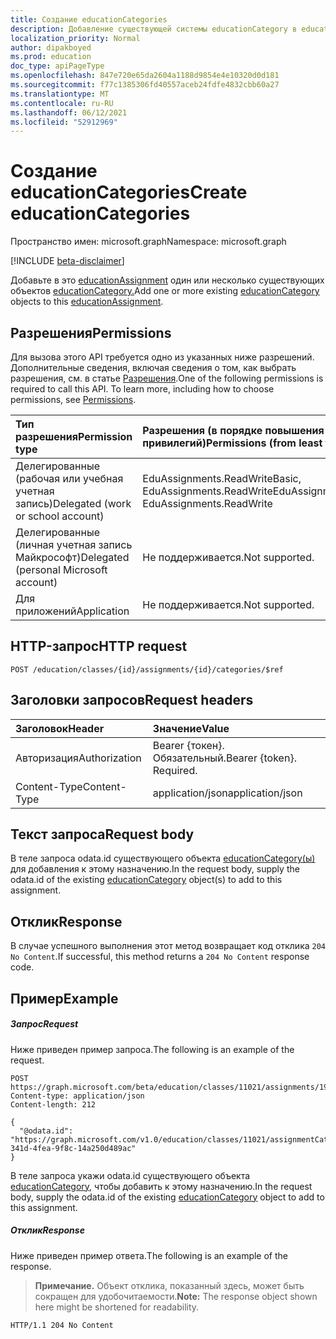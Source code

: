 ```yaml
---
title: Создание educationCategories
description: Добавление существующей системы educationCategory в educationAssignment
localization_priority: Normal
author: dipakboyed
ms.prod: education
doc_type: apiPageType
ms.openlocfilehash: 847e720e65da2604a1188d9854e4e10320d0d181
ms.sourcegitcommit: f77c1385306fd40557aceb24fdfe4832cbb60a27
ms.translationtype: MT
ms.contentlocale: ru-RU
ms.lasthandoff: 06/12/2021
ms.locfileid: "52912969"
---
```

# <a name="create-educationcategories"></a><span data-ttu-id="728c9-103">Создание educationCategories</span><span class="sxs-lookup"><span data-stu-id="728c9-103">Create educationCategories</span></span>

<span data-ttu-id="728c9-104">Пространство имен: microsoft.graph</span><span class="sxs-lookup"><span data-stu-id="728c9-104">Namespace: microsoft.graph</span></span>

[!INCLUDE [beta-disclaimer](../../includes/beta-disclaimer.md)]

<span data-ttu-id="728c9-105">Добавьте в это [educationAssignment](../resources/educationcategory.md) один или несколько существующих объектов [educationCategory.](../resources/educationassignment.md)</span><span class="sxs-lookup"><span data-stu-id="728c9-105">Add one or more existing [educationCategory](../resources/educationcategory.md) objects to this [educationAssignment](../resources/educationassignment.md).</span></span>

## <a name="permissions"></a><span data-ttu-id="728c9-106">Разрешения</span><span class="sxs-lookup"><span data-stu-id="728c9-106">Permissions</span></span>
<span data-ttu-id="728c9-p101">Для вызова этого API требуется одно из указанных ниже разрешений. Дополнительные сведения, включая сведения о том, как выбрать разрешения, см. в статье [Разрешения](/graph/permissions-reference).</span><span class="sxs-lookup"><span data-stu-id="728c9-p101">One of the following permissions is required to call this API. To learn more, including how to choose permissions, see [Permissions](/graph/permissions-reference).</span></span>

|<span data-ttu-id="728c9-109">Тип разрешения</span><span class="sxs-lookup"><span data-stu-id="728c9-109">Permission type</span></span>      | <span data-ttu-id="728c9-110">Разрешения (в порядке повышения привилегий)</span><span class="sxs-lookup"><span data-stu-id="728c9-110">Permissions (from least to most privileged)</span></span>              |
|:--------------------|:---------------------------------------------------------|
|<span data-ttu-id="728c9-111">Делегированные (рабочая или учебная учетная запись)</span><span class="sxs-lookup"><span data-stu-id="728c9-111">Delegated (work or school account)</span></span> |  <span data-ttu-id="728c9-112">EduAssignments.ReadWriteBasic, EduAssignments.ReadWrite</span><span class="sxs-lookup"><span data-stu-id="728c9-112">EduAssignments.ReadWriteBasic, EduAssignments.ReadWrite</span></span>  |
|<span data-ttu-id="728c9-113">Делегированные (личная учетная запись Майкрософт)</span><span class="sxs-lookup"><span data-stu-id="728c9-113">Delegated (personal Microsoft account)</span></span> |  <span data-ttu-id="728c9-114">Не поддерживается.</span><span class="sxs-lookup"><span data-stu-id="728c9-114">Not supported.</span></span>  |
|<span data-ttu-id="728c9-115">Для приложений</span><span class="sxs-lookup"><span data-stu-id="728c9-115">Application</span></span> | <span data-ttu-id="728c9-116">Не поддерживается.</span><span class="sxs-lookup"><span data-stu-id="728c9-116">Not supported.</span></span>  | 

## <a name="http-request"></a><span data-ttu-id="728c9-117">HTTP-запрос</span><span class="sxs-lookup"><span data-stu-id="728c9-117">HTTP request</span></span>
<!-- { "blockType": "ignored" } -->
```http
POST /education/classes/{id}/assignments/{id}/categories/$ref
```
## <a name="request-headers"></a><span data-ttu-id="728c9-118">Заголовки запросов</span><span class="sxs-lookup"><span data-stu-id="728c9-118">Request headers</span></span>
| <span data-ttu-id="728c9-119">Заголовок</span><span class="sxs-lookup"><span data-stu-id="728c9-119">Header</span></span>       | <span data-ttu-id="728c9-120">Значение</span><span class="sxs-lookup"><span data-stu-id="728c9-120">Value</span></span> |
|:---------------|:--------|
| <span data-ttu-id="728c9-121">Авторизация</span><span class="sxs-lookup"><span data-stu-id="728c9-121">Authorization</span></span>  | <span data-ttu-id="728c9-p102">Bearer {токен}. Обязательный.</span><span class="sxs-lookup"><span data-stu-id="728c9-p102">Bearer {token}. Required.</span></span>  |
| <span data-ttu-id="728c9-124">Content-Type</span><span class="sxs-lookup"><span data-stu-id="728c9-124">Content-Type</span></span>  | <span data-ttu-id="728c9-125">application/json</span><span class="sxs-lookup"><span data-stu-id="728c9-125">application/json</span></span>  |

## <a name="request-body"></a><span data-ttu-id="728c9-126">Текст запроса</span><span class="sxs-lookup"><span data-stu-id="728c9-126">Request body</span></span>
<span data-ttu-id="728c9-127">В теле запроса odata.id существующего объекта [educationCategory(ы)](../resources/educationcategory.md) для добавления к этому назначению.</span><span class="sxs-lookup"><span data-stu-id="728c9-127">In the request body, supply the odata.id of the existing [educationCategory](../resources/educationcategory.md) object(s) to add to this assignment.</span></span>


## <a name="response"></a><span data-ttu-id="728c9-128">Отклик</span><span class="sxs-lookup"><span data-stu-id="728c9-128">Response</span></span>
<span data-ttu-id="728c9-129">В случае успешного выполнения этот метод возвращает код отклика `204 No Content`.</span><span class="sxs-lookup"><span data-stu-id="728c9-129">If successful, this method returns a `204 No Content` response code.</span></span>

## <a name="example"></a><span data-ttu-id="728c9-130">Пример</span><span class="sxs-lookup"><span data-stu-id="728c9-130">Example</span></span>
##### <a name="request"></a><span data-ttu-id="728c9-131">Запрос</span><span class="sxs-lookup"><span data-stu-id="728c9-131">Request</span></span>
<span data-ttu-id="728c9-132">Ниже приведен пример запроса.</span><span class="sxs-lookup"><span data-stu-id="728c9-132">The following is an example of the request.</span></span>
<!-- {
  "blockType": "ignored",
  "name": "add_educationcategory_to_educationassignment"
}-->
```http
POST https://graph.microsoft.com/beta/education/classes/11021/assignments/19002/categories/$ref
Content-type: application/json
Content-length: 212

{
  "@odata.id": "https://graph.microsoft.com/v1.0/education/classes/11021/assignmentCategories/ec98f158-341d-4fea-9f8c-14a250d489ac"
}

```
<span data-ttu-id="728c9-133">В теле запроса укажи odata.id существующего объекта [educationCategory,](../resources/educationcategory.md) чтобы добавить к этому назначению.</span><span class="sxs-lookup"><span data-stu-id="728c9-133">In the request body, supply the odata.id of the existing [educationCategory](../resources/educationcategory.md) object to add to this assignment.</span></span>
##### <a name="response"></a><span data-ttu-id="728c9-134">Отклик</span><span class="sxs-lookup"><span data-stu-id="728c9-134">Response</span></span>
<span data-ttu-id="728c9-135">Ниже приведен пример ответа.</span><span class="sxs-lookup"><span data-stu-id="728c9-135">The following is an example of the response.</span></span> 

><span data-ttu-id="728c9-136">**Примечание.** Объект отклика, показанный здесь, может быть сокращен для удобочитаемости.</span><span class="sxs-lookup"><span data-stu-id="728c9-136">**Note:** The response object shown here might be shortened for readability.</span></span>


<!-- {
  "blockType": "ignored",
  "truncated": true,
  "@odata.type": "microsoft.graph.educationAssignmentResource"
} -->
```http
HTTP/1.1 204 No Content
```
<!-- uuid: 8fcb5dbc-d5aa-4681-8e31-b001d5168d79
2015-10-25 14:57:30 UTC -->
<!--
{
  "type": "#page.annotation",
  "description": "Add educationCategory to educationAssignment",
  "keywords": "",
  "section": "documentation",
  "tocPath": "",
  "suppressions": []
}
-->


